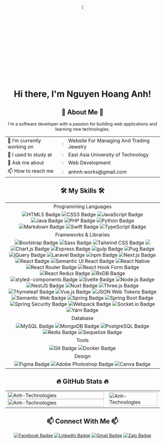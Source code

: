 <!--# Hi there, I'm Nguyen Hoang Anh! 👋 ![Vietnam](https://img.shields.io/badge/-Vietnam-DA251D?style=flat&logo=vietnam&logoColor=white)-->
<!------------------------------------------------------------------------------------------->
<div align="center">
    <img src="https://upload.wikimedia.org/wikipedia/commons/thumb/2/21/Flag_of_Vietnam.svg/1200px-Flag_of_Vietnam.svg.png" align="center" width="10%" height="6%">
</div>

<!------------------------------------------------------------------------------------------->
<div>
   <h1 align="center">Hi there, I'm Nguyen Hoang Anh!</h1> 
</div>

<!------------------------------------------------------------------------------------------->
<!--## 🚀 About Me 🚀-->
<h2 align="center">🚀 About Me 🚀</h2>
<div align="center">
    <table>
        <p>I'm a software developer with a passion for building web applications and learning new technologies.</p>
        <tr>
            <td>🔭 I’m currently working on</td>
            <td>:</td>
            <td>Website For Managing And Trading Jewelry</td>
        </tr>
        <tr>
            <td>🌱 I used to study at</td>
            <td>:</td>
            <td>East Asia University of Technology</td>
        </tr>
        <tr>
            <td>💬 Ask me about</td>
            <td>:</td>
            <td>Web Development</td>
        </tr>
        <tr>
            <td>📫 How to reach me</td>
            <td>:</td>
            <td>anhnh.works@gmail.com</td>
        </tr>
    </table>
</div>

<!------------------------------------------------------------------------------------------->
<!--## 🛠️ My Skills 🛠️-->
<h2 align="center">🛠️ My Skills 🛠️</h2>

<table style="width:100%;" align="center">
    <tbody>
        <!-- Programming Languages -->
        <tr>
 		    <td align="center">Programming Languages</td>
 	    </tr>
        <tr>
            <td align="center">
                <img src="https://img.shields.io/badge/HTML5-E34F26?logo=html5&logoColor=fff&style=for-the-badge" alt="HTML5 Badge">
                <img src="https://img.shields.io/badge/CSS3-1572B6?logo=css3&logoColor=fff&style=for-the-badge" alt="CSS3 Badge">
                <img src="https://img.shields.io/badge/JavaScript-F7DF1E?logo=javascript&logoColor=000&style=for-the-badge" alt="JavaScript Badge">
                <img src="https://img.shields.io/badge/java-%23ED8B00.svg?logo=java&logoColor=white&style=for-the-badge" alt="Java Badge">
                <img src="https://img.shields.io/badge/PHP-777BB4?logo=php&logoColor=fff&style=for-the-badge" alt="PHP Badge">
                <img src="https://img.shields.io/badge/Python-3776AB?logo=python&logoColor=fff&style=for-the-badge" alt="Python Badge">
                <img src="https://img.shields.io/badge/Markdown-000?logo=markdown&logoColor=fff&style=for-the-badge" alt="Markdown Badge">
                <img src="https://img.shields.io/badge/Swift-F05138?logo=swift&logoColor=fff&style=for-the-badge" alt="Swift Badge">
                <img src="https://img.shields.io/badge/TypeScript-3178C6?logo=typescript&logoColor=fff&style=for-the-badge" alt="TypeScript Badge">
            </td>
        </tr>
        <tr>
 		    <td align="center">Frameworks & Libraries</td>
 	    </tr>
        <tr>
            <td align="center">
                <img src="https://img.shields.io/badge/Bootstrap-7952B3?logo=bootstrap&logoColor=fff&style=for-the-badge" alt="Bootstrap Badge">
                <img src="https://img.shields.io/badge/Sass-C69?logo=sass&logoColor=fff&style=for-the-badge" alt="Sass Badge">
                <img src="https://img.shields.io/badge/Tailwind%20CSS-06B6D4?logo=tailwindcss&logoColor=fff&style=for-the-badge" alt="Tailwind CSS Badge">
                <img src="https://img.shields.io/badge/angular-%23DD0031.svg?logo=angular&logoColor=white&style=for-the-badge">
                <img src="https://img.shields.io/badge/Chart.js-FF6384?logo=chartdotjs&logoColor=fff&style=for-the-badge" alt="Chart.js Badge">
                <img src="https://img.shields.io/badge/Express-000?logo=express&logoColor=fff&style=for-the-badge" alt="Express Badge">
                <img src="https://img.shields.io/badge/gulp-CF4647?logo=gulp&logoColor=fff&style=for-the-badge" alt="gulp Badge">
                <img src="https://img.shields.io/badge/Pug-FFF?logo=pug&logoColor=A86454&style=for-the-badge" alt="Pug Badge">
                <img src="https://img.shields.io/badge/jQuery-0769AD?logo=jquery&logoColor=fff&style=for-the-badge" alt="jQuery Badge">
                <img src="https://img.shields.io/badge/Laravel-FF2D20?logo=laravel&logoColor=fff&style=for-the-badge" alt="Laravel Badge">
                <img src="https://img.shields.io/badge/npm-CB3837?logo=npm&logoColor=fff&style=for-the-badge" alt="npm Badge">
                <img src="https://img.shields.io/badge/Next.js-000?logo=nextdotjs&logoColor=fff&style=for-the-badge" alt="Next.js Badge">
                <img src="https://img.shields.io/badge/React-61DAFB?logo=react&logoColor=000&style=for-the-badge" alt="React Badge">
                <img src="https://img.shields.io/badge/Semantic%20UI%20React-35BDB2?logo=semanticuireact&logoColor=fff&style=for-the-badge" alt="Semantic UI React Badge">
                <img src="https://img.shields.io/badge/react_native-%2320232a.svg?logo=react&logoColor=%2361DAFB&style=for-the-badge" alt="React Native">
                <img src="https://img.shields.io/badge/React%20Router-CA4245?logo=reactrouter&logoColor=fff&style=for-the-badge" alt="React Router Badge">
                <img src="https://img.shields.io/badge/React%20Hook%20Form-EC5990?logo=reacthookform&logoColor=fff&style=for-the-badge" alt="React Hook Form Badge">
                <img src="https://img.shields.io/badge/redux-%23593d88.svg?logo=redux&logoColor=white&style=for-the-badge" alt="React Redux Badge">
                <img src="https://img.shields.io/badge/rxjs-%23B7178C.svg?logo=reactivex&logoColor=white&style=for-the-badge" alt="RxDB Badge">
                <img src="https://img.shields.io/badge/styled--components-DB7093?logo=styledcomponents&logoColor=fff&style=for-the-badge" alt="styled-components Badge">
                <img src="https://img.shields.io/badge/Svelte-FF3E00?logo=svelte&logoColor=fff&style=for-the-badge" alt="Svelte Badge">
                <img src="https://img.shields.io/badge/Node.js-5FA04E?logo=nodedotjs&logoColor=fff&style=for-the-badge" alt="Node.js Badge">
                <img src="https://img.shields.io/badge/NestJS-E0234E?logo=nestjs&logoColor=fff&style=for-the-badge" alt="NestJS Badge">
                <img src="https://img.shields.io/badge/Nuxt-black?logo=nuxt.js&logoColor=white&style=for-the-badge" alt="Nuxt Badge">
                <img src="https://img.shields.io/badge/Three.js-000?logo=threedotjs&logoColor=fff&style=for-the-badge" alt="Three.js Badge">
                <img src="https://img.shields.io/badge/Thymeleaf-%23005C0F.svg?logo=Thymeleaf&logoColor=white&style=for-the-badge" alt="Thymeleaf Badge">
                <img src="https://img.shields.io/badge/vuejs-%2335495e.svg?logo=vuedotjs&logoColor=%234FC08D&style=for-the-badge" alt="Vue.js Badge">
                <img src="https://img.shields.io/badge/JSON%20Web%20Tokens-000?logo=jsonwebtokens&logoColor=fff&style=for-the-badge" alt="JSON Web Tokens Badge">
                <img src="https://img.shields.io/badge/Semantic%20Web-005A9C?logo=semanticweb&logoColor=fff&style=for-the-badge" alt="Semantic Web Badge">
                <img src="https://img.shields.io/badge/Spring-6DB33F?logo=spring&logoColor=fff&style=for-the-badge" alt="Spring Badge">
                <img src="https://img.shields.io/badge/Spring%20Boot-6DB33F?logo=springboot&logoColor=fff&style=for-the-badge" alt="Spring Boot Badge">
                <img src="https://img.shields.io/badge/Spring%20Security-6DB33F?logo=springsecurity&logoColor=fff&style=for-the-badge" alt="Spring Security Badge">
                <img src="https://img.shields.io/badge/Webpack-8DD6F9?logo=webpack&logoColor=000&style=for-the-badge" alt="Webpack Badge">
                <img src="https://img.shields.io/badge/Socket.io-010101?logo=socketdotio&logoColor=fff&style=for-the-badge" alt="Socket.io Badge">
                <img src="https://img.shields.io/badge/Yarn-2C8EBB?logo=yarn&logoColor=fff&style=for-the-badge" alt="Yarn Badge">
            </td>
        </tr>
        <tr>
 		    <td align="center">Database</td>
 	    </tr>
        <tr>
            <td align="center">
                <img src="https://img.shields.io/badge/MySQL-4479A1?logo=mysql&logoColor=fff&style=for-the-badge" alt="MySQL Badge">
                <img src="https://img.shields.io/badge/MongoDB-47A248?logo=mongodb&logoColor=fff&style=for-the-badge" alt="MongoDB Badge">
                <img src="https://img.shields.io/badge/PostgreSQL-4169E1?logo=postgresql&logoColor=fff&style=for-the-badge" alt="PostgreSQL Badge">
                <img src="https://img.shields.io/badge/redis-%23DD0031.svg?logo=redis&logoColor=white&style=for-the-badge" alt="Redis Badge">
                <img src="https://img.shields.io/badge/Sequelize-52B0E7?logo=sequelize&logoColor=fff&style=for-the-badge" alt="Sequelize Badge">
            </td>
        </tr>
        <tr>
 		    <td align="center">Tools</td>
 	    </tr>
        <tr>
            <td align="center">
                <img src="https://img.shields.io/badge/Git-F05032?logo=git&logoColor=fff&style=for-the-badge" alt="Git Badge">
                <img src="https://img.shields.io/badge/Docker-2496ED?logo=docker&logoColor=fff&style=for-the-badge" alt="Docker Badge">
            </td>
        </tr>
        <tr>
 		    <td align="center">Design</td>
 	    </tr>
        <tr>
            <td align="center">
                <img src="https://img.shields.io/badge/Figma-F24E1E?logo=figma&logoColor=fff&style=for-the-badge" alt="Figma Badge">
                <img src="https://img.shields.io/badge/Adobe%20Photoshop-31A8FF?logo=adobephotoshop&logoColor=fff&style=for-the-badge" alt="Adobe Photoshop Badge">
                <img src="https://img.shields.io/badge/Canva-00C4CC?logo=canva&logoColor=fff&style=for-the-badge" alt="Canva Badge">
            </td>
        </tr>
    </tbody>
</table>


<!------------------------------------------------------------------------------------------->
<!--## 🔥 GitHub Stats 🔥-->
<h2 align="center">🔥 GitHub Stats 🔥</h2>
<table style="width:100%;">
      <tr>
          <td>
              <image align="center" width="100%" src="https://github-readme-stats.vercel.app/api/top-langs/?username=AnhTechnologies&layout=compact&theme=tokyonight"alt="Anh-Technologies"></image>
              <image align="center" width="100%" src="https://github-readme-stats.vercel.app/api?username=AnhTechnologies&show_icons=true&theme=tokyonight" alt="Anh-Technologies"></image>
          </td>
          <td>
              <image src="https://cdn.dribbble.com/users/1059583/screenshots/4171367/coding-freak.gif" alt="Anh-Technologies" width="100%"></image>
          </td>
      </tr>
</table>

<!------------------------------------------------------------------------------------------->
<!--## 📫 Connect With Me 📫-->
<h2 align="center">📫 Connect With Me 📫</h2>
<div align="center">
    <a href="https://www.facebook.com/anhtech21"><img src="https://img.shields.io/badge/Facebook-0866FF?logo=facebook&logoColor=fff&style=for-the-badge" alt="Facebook Badge"></a>
    <a href="https://www.linkedin.com/in/AnhTechnologies"><img src="https://img.shields.io/badge/LinkedIn-0A66C2?logo=linkedin&logoColor=fff&style=for-the-badge" alt="LinkedIn Badge"></a>
    <a href="mailto:anhnh.works"><img src="https://img.shields.io/badge/Gmail-EA4335?logo=gmail&logoColor=fff&style=for-the-badge" alt="Gmail Badge"></a>
    <a href="https://zalo.me/84779363295"><img src="https://img.shields.io/badge/Zalo-0068FF?logo=zalo&logoColor=fff&style=for-the-badge" alt="Zalo Badge"></a>
</div>



